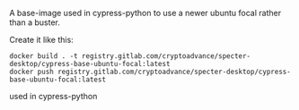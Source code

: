 A base-image used in cypress-python to use a newer ubuntu focal rather than a buster.

Create it like this:

``` 
docker build . -t registry.gitlab.com/cryptoadvance/specter-desktop/cypress-base-ubuntu-focal:latest
docker push registry.gitlab.com/cryptoadvance/specter-desktop/cypress-base-ubuntu-focal:latest
```

used in cypress-python

